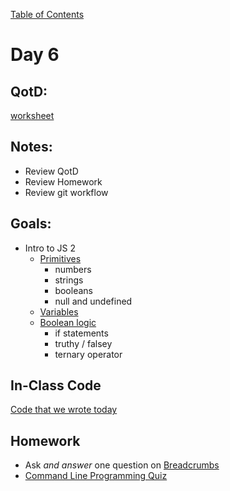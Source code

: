 [Table of Contents](/README.md)

# Day 6

## QotD:
[worksheet](https://github.com/TIY-Austin-Front-End-Engineering/javascript-variables-worksheet)

## Notes:
* Review QotD
* Review Homework
* Review git workflow

## Goals:
* Intro to JS 2
  * [Primitives](../units/javascript-primitives)
    * numbers
    * strings
    * booleans
    * null and undefined
  * [Variables](../units/javascript-variables)
  * [Boolean logic](../units/javascript-if-statements)
    * if statements
    * truthy / falsey
    * ternary operator

## In-Class Code
[Code that we wrote today](/notes/day-06/code)

## Homework
* Ask *and answer* one question on [Breadcrumbs](http://tiy.breadcrumbsqa.com/)
* [Command Line Programming Quiz](https://github.com/TIY-Austin-Front-End-Engineering/command-line-programming-quiz)

<!-- This turned out to be a great assignment. Hard mode was great for advanced students, and Normal mode was a good level for struggling students -->
